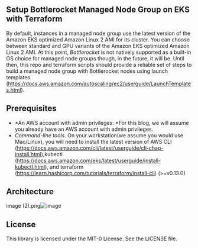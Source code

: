 ## Setup Bottlerocket Managed Node Group on EKS with Terraform

By default, instances in a managed node group use the latest version of the Amazon EKS optimized Amazon Linux 2 AMI for its cluster. You can choose between standard and GPU variants of the Amazon EKS optimized Amazon Linux 2 AMI. At this point, *Bottlerocket* is not natively supported as a built-in OS choice for managed node groups though, in the future, it will be. Until then, this repo and terraform scripts should provide a reliable set of steps to build a managed node group with Bottlerocket nodes using launch templates (https://docs.aws.amazon.com/autoscaling/ec2/userguide/LaunchTemplates.html). 

## Prerequisites

* *An AWS account with admin privileges: *For this blog, we will assume you already have an AWS account with admin privileges.
* *Command-line tools.* On your workstation(we assume you would use Mac/Linux), you will need to install the latest version of AWS CLI (https://docs.aws.amazon.com/cli/latest/userguide/cli-chap-install.html),kubectl (https://docs.aws.amazon.com/eks/latest/userguide/install-kubectl.html), and terraform (https://learn.hashicorp.com/tutorials/terraform/install-cli) (>=v0.13.0)

## Architecture

image (2).png![image](https://user-images.githubusercontent.com/80008225/114780279-ca25b700-9d3c-11eb-9301-2c2b02f6fcd7.png)

## License

This library is licensed under the MIT-0 License. See the LICENSE file.
